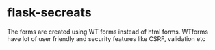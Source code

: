 # flask-secreats
The forms are created using WT forms instead of html forms. WTforms have lot of user friendly and security features like CSRF, validation etc
